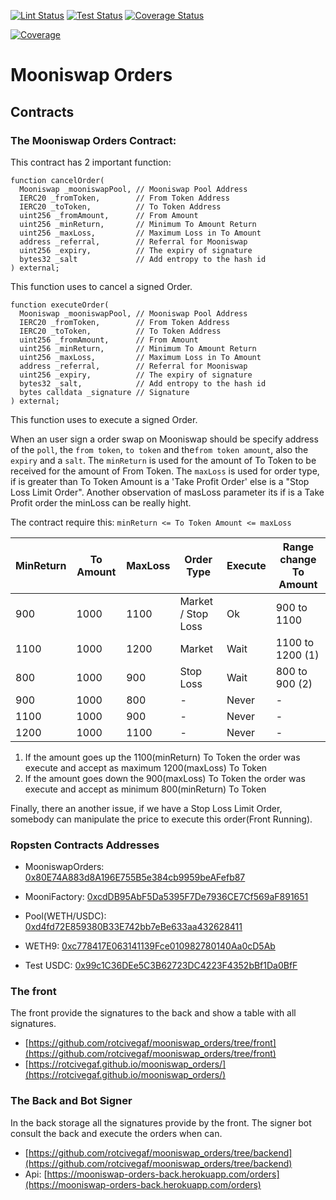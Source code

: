 [![Lint Status](https://github.com/rotcivegaf/mooniswap_orders/workflows/Lint/badge.svg)](https://github.com/rotcivegaf/mooniswap_orders/actions?query=workflow%3ALint)
[![Test Status](https://github.com/rotcivegaf/mooniswap_orders/workflows/Test/badge.svg)](https://github.com/rotcivegaf/mooniswap_orders/actions?query=workflow%3ATest)
[![Coverage Status](https://github.com/rotcivegaf/mooniswap_orders/workflows/Coverage/badge.svg)](https://github.com/rotcivegaf/mooniswap_orders/actions?query=workflow%3ACoverage)

[![Coverage](https://codecov.io/gh/rotcivegaf/mooniswap_orders/graph/badge.svg)](https://codecov.io/gh/rotcivegaf/mooniswap_orders)

# Mooniswap Orders

## Contracts

  ### The Mooniswap Orders Contract:
  This contract has 2 important function:
```solidity
function cancelOrder(
  Mooniswap _mooniswapPool, // Mooniswap Pool Address
  IERC20 _fromToken,        // From Token Address
  IERC20 _toToken,          // To Token Address
  uint256 _fromAmount,      // From Amount
  uint256 _minReturn,       // Minimum To Amount Return
  uint256 _maxLoss,         // Maximum Loss in To Amount
  address _referral,        // Referral for Mooniswap
  uint256 _expiry,          // The expiry of signature
  bytes32 _salt             // Add entropy to the hash id
) external;
```
This function uses to cancel a signed Order.
        
```solidity
function executeOrder(
  Mooniswap _mooniswapPool, // Mooniswap Pool Address
  IERC20 _fromToken,        // From Token Address
  IERC20 _toToken,          // To Token Address
  uint256 _fromAmount,      // From Amount
  uint256 _minReturn,       // Minimum To Amount Return
  uint256 _maxLoss,         // Maximum Loss in To Amount
  address _referral,        // Referral for Mooniswap
  uint256 _expiry,          // The expiry of signature
  bytes32 _salt,            // Add entropy to the hash id
  bytes calldata _signature // Signature
) external;
```
This function uses to execute a signed Order.

When an user sign a order swap on Mooniswap should be specify address of the `poll`, the `from token`, `to token` and the`from token amount`, also the `expiry` and a `salt`.
The `minReturn` is used for the amount of To Token to be received for the amount of From Token.
The `maxLoss` is used for order type, if is greater than To Token Amount is a 'Take Profit Order' else is a "Stop Loss Limit Order". 
Another observation of masLoss parameter its if is a Take Profit order the minLoss can be really hight.

The contract require this: `minReturn <= To Token Amount <= maxLoss`

| MinReturn | To Amount | MaxLoss | Order Type         | Execute | Range change To Amount
|---------- |---------- |---------|------------------- |-------- |-----------------------
| 900       | 1000      | 1100    | Market / Stop Loss | Ok      | 900  to 1100
| 1100      | 1000      | 1200    | Market             | Wait    | 1100 to 1200 (1)
| 800       | 1000      | 900     | Stop Loss          | Wait    | 800  to  900 (2)
| 900       | 1000      | 800     | -                  | Never   | -
| 1100      | 1000      | 900     | -                  | Never   | -
| 1200      | 1000      | 1100    | -                  | Never   | -

1. If the amount goes up the 1100(minReturn) To Token the order was execute and accept as maximum 1200(maxLoss) To Token
2. If the amount goes down the 900(maxLoss) To Token the order was execute and accept as minimum 800(minReturn) To Token

Finally, there an another issue, if we have a Stop Loss Limit Order, somebody can manipulate the price to execute this order(Front Running).

### Ropsten Contracts Addresses

  - MooniswapOrders: [0x80E74A883d8A196E755B5e384cb9959beAFefb87](https://ropsten.etherscan.io/address/0x80E74A883d8A196E755B5e384cb9959beAFefb87)

  - MooniFactory: [0xcdDB95AbF5Da5395F7De7936CE7Cf569aF891651](https://ropsten.etherscan.io/address/0xcdDB95AbF5Da5395F7De7936CE7Cf569aF891651)
  - Pool(WETH/USDC): [0xd4fd72E859380B33E742bb7eBe633aa432628411](https://ropsten.etherscan.io/address/0xd4fd72E859380B33E742bb7eBe633aa432628411)
  
  - WETH9: [0xc778417E063141139Fce010982780140Aa0cD5Ab](https://ropsten.etherscan.io/address/0xc778417E063141139Fce010982780140Aa0cD5Ab)  
  - Test USDC: [0x99c1C36DEe5C3B62723DC4223F4352bBf1Da0BfF](https://ropsten.etherscan.io/address/0x99c1C36DEe5C3B62723DC4223F4352bBf1Da0BfF)

### The front
  
  The front provide the signatures to the back and show a table with all signatures.

  - [https://github.com/rotcivegaf/mooniswap_orders/tree/front](https://github.com/rotcivegaf/mooniswap_orders/tree/front)
  - [https://rotcivegaf.github.io/mooniswap_orders/](https://rotcivegaf.github.io/mooniswap_orders/)

### The Back and Bot Signer
  
  In the back storage all the signatures provide by the front.
  The signer bot consult the back and execute the orders when can.
  
  - [https://github.com/rotcivegaf/mooniswap_orders/tree/backend](https://github.com/rotcivegaf/mooniswap_orders/tree/backend)
  - Api: [https://mooniswap-orders-back.herokuapp.com/orders](https://mooniswap-orders-back.herokuapp.com/orders)
